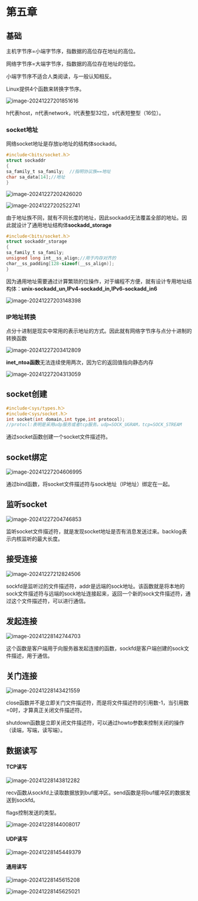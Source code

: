 # 第五章

## 基础

主机字节序=小端字节序，指数据的高位存在地址的高位。

网络字节序=大端字节序，指数据的高位存在地址的低位。

小端字节序不适合人类阅读，与一般认知相反。

Linux提供4个函数来转换字节序。

![image-20241227201851616](https://gitee.com/tech-Hao/mac_picgo/raw/master/202412281348725.png)

h代表host，n代表network，l代表整型32位，s代表短整型（16位）。

### socket地址

网络socket地址是存放ip地址的结构体sockadd。

```c
#include＜bits/socket.h＞
struct sockaddr
{
sa_family_t sa_family;	//指明协议族==地址
char sa_data[14];//地址
}
```

![image-20241227202426020](https://gitee.com/tech-Hao/mac_picgo/raw/master/202412281348490.png)

![image-20241227202522741](https://gitee.com/tech-Hao/mac_picgo/raw/master/202412281348566.png)

由于地址族不同，就有不同长度的地址，因此sockadd无法覆盖全部的地址。因此就设计了通用地址结构体**sockadd_storage**

```c
#include＜bits/socket.h＞
struct sockaddr_storage
{
sa_family_t sa_family;
unsigned long int__ss_align;//用于内存对齐的
char__ss_padding[128-sizeof(__ss_align)];
}
```

因为通用地址需要通过计算繁琐的位操作，对于编程不方便，就有设计专用地址结构体：**unix-sockadd_un,IPv4-sockadd_in,IPv6-sockadd_in6**

![image-20241227203148398](https://gitee.com/tech-Hao/mac_picgo/raw/master/202412281348742.png)

### IP地址转换

点分十进制是现实中常用的表示地址的方式。因此就有网络字节序与点分十进制的转换函数

![image-20241227203412809](https://gitee.com/tech-Hao/mac_picgo/raw/master/202412281348703.png)

**inet_ntoa函数**无法连续使用两次，因为它的返回值指向静态内存

![image-20241227204313059](https://gitee.com/tech-Hao/mac_picgo/raw/master/202412281348925.png)

## socket创建

```c
#include＜sys/types.h＞
#include＜sys/socket.h＞
int socket(int domain,int type,int protocol);
//protocl:表明是采用udp服务或者tcp服务。udp=SOCK_UGRAM，tcp=SOCK_STREAM
```

通过socket函数创建一个socket文件描述符。

## socket绑定

![image-20241227204606995](https://gitee.com/tech-Hao/mac_picgo/raw/master/202412281349491.png)

通过bind函数，将socket文件描述符与sock地址（IP地址）绑定在一起。

## 监听socket

![image-20241227204746853](https://gitee.com/tech-Hao/mac_picgo/raw/master/202412281349777.png)

监听socket文件描述符，就是发现socket地址是否有消息发送过来。backlog表示内核监听的最大长度。

## 接受连接

![image-20241227212824506](https://gitee.com/tech-Hao/mac_picgo/raw/master/202412281349028.png)

sockfd是监听过的文件描述符，addr是远端的sock地址。该函数就是将本地的sock文件描述符与远端的sock地址连接起来，返回一个新的sock文件描述符，通过这个文件描述符，可以进行通信。

## 发起连接

![image-20241228142744703](https://gitee.com/tech-Hao/mac_picgo/raw/master/202412281427805.png)

这个函数是客户端用于向服务器发起连接的函数，sockfd是客户端创建的sock文件描述，用于通信。

## 关门连接

![image-20241228143421559](https://gitee.com/tech-Hao/mac_picgo/raw/master/202412281434717.png)

close函数并不是立即关门文件描述符，而是将文件描述符的引用数-1，当引用数=0时，才算真正关闭文件描述符。

shutdown函数是立即关闭文件描述符，可以通过howto参数来控制关闭的操作（读端，写端，读写端）。

## 数据读写

#### TCP读写

![image-20241228143812282](https://gitee.com/tech-Hao/mac_picgo/raw/master/202412281438845.png)

recv函数从sockfd上读取数据放到buf缓冲区。send函数是将buf缓冲区的数据发送到sockfd。

flags控制发送的类型。

![image-20241228144008017](https://gitee.com/tech-Hao/mac_picgo/raw/master/202412281440737.png)

#### UDP读写

![image-20241228145449379](https://gitee.com/tech-Hao/mac_picgo/raw/master/202412281454910.png)

#### 通用读写

![image-20241228145615208](../../Library/Application%20Support/typora-user-images/image-20241228145615208.png)

![image-20241228145625021](../../Library/Application%20Support/typora-user-images/image-20241228145625021.png)
